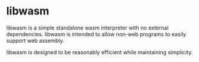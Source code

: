 # libwasm
libwasm is a simple standalone wasm interpreter with no external dependencies.  libwasm is intended to allow non-web programs to easily support web assembly.

libwasm is designed to be reasonably efficient while maintaining simplicity.
